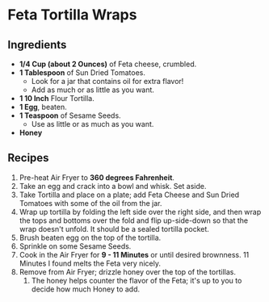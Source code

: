# Feta Tortilla Wraps

## Ingredients

* **1/4 Cup (about 2 Ounces)** of Feta cheese, crumbled.
* **1 Tablespoon** of Sun Dried Tomatoes.
   * Look for a jar that contains oil for extra flavor!
   * Add as much or as little as you want.
* **1 10 Inch** Flour Tortilla.
* **1 Egg**, beaten.
* **1 Teaspoon** of Sesame Seeds.
   * Use as little or as much as you want.
* **Honey**

## Recipes

1. Pre-heat Air Fryer to **360 degrees Fahrenheit**.
1. Take an egg and crack into a bowl and whisk. Set aside.
1. Take Tortilla and place on a plate; add Feta Cheese and Sun Dried Tomatoes with some of the oil from the jar.
1. Wrap up tortilla by folding the left side over the right side, and then wrap the tops and bottoms over the fold and flip up-side-down so that the wrap doesn't unfold. It should be a sealed tortilla pocket.
1. Brush beaten egg on the top of the tortilla.
1. Sprinkle on some Sesame Seeds.
1. Cook in the Air Fryer for **9 - 11 Minutes** or until desired brownness. 11 Minutes I found melts the Feta very nicely.
1. Remove from Air Fryer; drizzle honey over the top of the tortillas.
   1. The honey helps counter the flavor of the Feta; it's up to you to decide how much Honey to add.
